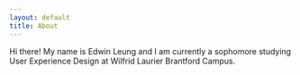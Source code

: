 ```yaml
---
layout: default
title: About
---
```

Hi there! My name is Edwin Leung and I am currently a sophomore studying User Experience Design at Wilfrid Laurier Brantford Campus.
